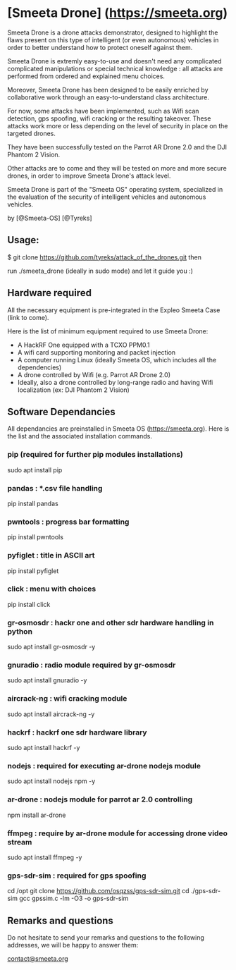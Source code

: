 # [Smeeta Drone] (https://smeeta.org)

Smeeta Drone is a drone attacks demonstrator, designed to highlight the flaws present on this type of intelligent (or even autonomous) vehicles in order to better understand how to protect oneself against them.

Smeeta Drone is extremly easy-to-use and doesn't need any complicated complicated manipulations or special technical knowledge : all attacks are performed from ordered and explained menu choices.

Moreover, Smeeta Drone has been designed to be easily enriched by collaborative work through an easy-to-understand class architecture.

For now, some attacks have been implemented, such as Wifi scan detection, gps spoofing, wifi cracking or the resulting takeover. These attacks work more or less depending on the level of security in place on the targeted drones.

They have been successfully tested on the Parrot AR Drone 2.0 and the DJI Phantom 2 Vision.

Other attacks are to come and they will be tested on more and more secure drones, in order to improve Smeeta Drone's attack level.

Smeeta Drone is part of the "Smeeta OS" operating system, specialized in the evaluation of the security of intelligent vehicles and autonomous vehicles.

by [@Smeeta-OS] [@Tyreks]

## Usage: 
$ git clone https://github.com/tyreks/attack_of_the_drones.git
then

run ./smeeta_drone (ideally in sudo mode) and let it guide you :)


## Hardware required
All the necessary equipment is pre-integrated in the Expleo Smeeta Case (link to come).

Here is the list of minimum equipment required to use Smeeta Drone:

- A HackRF One equipped with a TCXO PPM0.1
- A wifi card supporting monitoring and packet injection
- A computer running Linux (ideally Smeeta OS, which includes all the dependencies)
- A drone controlled by Wifi (e.g. Parrot AR Drone 2.0)
- Ideally, also a drone controlled by long-range radio and having Wifi localization (ex: DJI Phantom 2 Vision)


## Software Dependancies

All dependancies are preinstalled in Smeeta OS (https://smeeta.org). Here is the list and the associated installation commands.

### pip (required for further pip modules installations)
sudo apt install pip

### pandas : *.csv file handling
pip install pandas

### pwntools : progress bar formatting
pip install pwntools

### pyfiglet : title in ASCII art
pip install pyfiglet

### click : menu with choices
pip install click

### gr-osmosdr : hackr one and other sdr hardware handling in python
sudo apt install gr-osmosdr -y

### gnuradio : radio module required by gr-osmosdr
sudo apt install gnuradio -y

### aircrack-ng : wifi cracking module
sudo apt install aircrack-ng -y

### hackrf : hackrf one sdr hardware library
sudo apt install hackrf -y

### nodejs : required for executing ar-drone nodejs module
sudo apt install nodejs npm -y

### ar-drone : nodejs module for parrot ar 2.0 controlling
npm install ar-drone

### ffmpeg : require by ar-drone module for accessing drone video stream
sudo apt install ffmpeg -y

### gps-sdr-sim : required for gps spoofing
cd /opt
git clone https://github.com/osqzss/gps-sdr-sim.git
cd ./gps-sdr-sim
gcc gpssim.c -lm -O3 -o gps-sdr-sim


## Remarks and questions

Do not hesitate to send your remarks and questions to the following addresses, we will be happy to answer them: 

contact@smeeta.org
